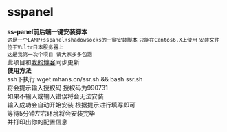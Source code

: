 # sspanel
**ss-panel前后端一键安装脚本**  
`这是一个LAMP+sspanel+shadowsocks的一键安装脚本`
`只能在Centos6.X上使用`
`安装文件位于Vultr日本服务器上`  
`这是我第一次个项目 请大家多多包涵`  
此项目和[我的博客](https://mhans.cn/181.html "悬停显示")同步更新  
**使用方法**  
ssh下执行  wget mhans.cn/ssr.sh && bash ssr.sh  
将会提示输入授权码 授权码为990731  
如果不输入或输入错误将会无法安装  
输入成功会自动开始安装 根据提示进行填写即可  
等待5分钟左右环境将会安装完毕  
并打印出你的配置信息
